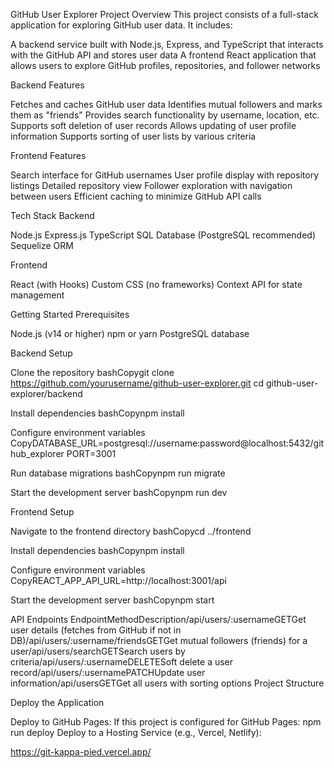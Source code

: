 GitHub User Explorer
Project Overview
This project consists of a full-stack application for exploring GitHub user data. It includes:

A backend service built with Node.js, Express, and TypeScript that interacts with the GitHub API and stores user data
A frontend React application that allows users to explore GitHub profiles, repositories, and follower networks

Backend Features

Fetches and caches GitHub user data
Identifies mutual followers and marks them as "friends"
Provides search functionality by username, location, etc.
Supports soft deletion of user records
Allows updating of user profile information
Supports sorting of user lists by various criteria

Frontend Features

Search interface for GitHub usernames
User profile display with repository listings
Detailed repository view
Follower exploration with navigation between users
Efficient caching to minimize GitHub API calls

Tech Stack
Backend

Node.js
Express.js
TypeScript
SQL Database (PostgreSQL recommended)
Sequelize ORM

Frontend

React (with Hooks)
Custom CSS (no frameworks)
Context API for state management

Getting Started
Prerequisites

Node.js (v14 or higher)
npm or yarn
PostgreSQL database

Backend Setup

Clone the repository
bashCopygit clone https://github.com/yourusername/github-user-explorer.git
cd github-user-explorer/backend

Install dependencies
bashCopynpm install

Configure environment variables
CopyDATABASE_URL=postgresql://username:password@localhost:5432/github_explorer
PORT=3001

Run database migrations
bashCopynpm run migrate

Start the development server
bashCopynpm run dev


Frontend Setup

Navigate to the frontend directory
bashCopycd ../frontend

Install dependencies
bashCopynpm install

Configure environment variables
CopyREACT_APP_API_URL=http://localhost:3001/api

Start the development server
bashCopynpm start


API Endpoints
EndpointMethodDescription/api/users/:usernameGETGet user details (fetches from GitHub if not in DB)/api/users/:username/friendsGETGet mutual followers (friends) for a user/api/users/searchGETSearch users by criteria/api/users/:usernameDELETESoft delete a user record/api/users/:usernamePATCHUpdate user information/api/usersGETGet all users with sorting options
Project Structure

Deploy the Application

Deploy to GitHub Pages:
If this project is configured for GitHub Pages:
npm run deploy
Deploy to a Hosting Service (e.g., Vercel, Netlify):

https://git-kappa-pied.vercel.app/

